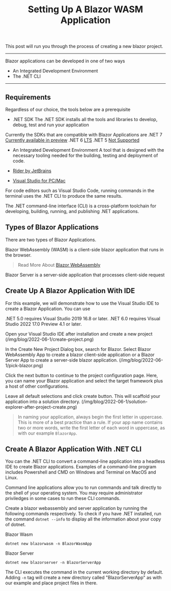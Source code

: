 ﻿---
title: Setting Up A Blazor WASM Application
description: In this blog post we will demonstrate how to setup a blazor application
permalink: /blog/setup-a-blazor-application
canonical: /blog/setup-a-blazor-application
image-url: /img/blog/2022-08-31/css.png
image-text: Create A New Blazor Project
author-name: James Amattey
author-image: james
posted-on: March 20th, 2022
read-time: 2 min
---

This post will run you through the process of creating a new blazor project.




---


Blazor applications can be developed in one of two ways

- An Integrated Development Environment
- The .NET CLI

---

## Requirements

Regardless of our choice, the tools below are a prerequisite

- .NET SDK
The .NET SDK installs all the tools and libraries to develop, debug, test and run your application

Currently the SDKs that are compatible with Blazor Applications are
.NET 7 [Currently available in preview](https://dotnet.microsoft.com/en-us/download/dotnet/thank-you/sdk-7.0.100-preview.7-windows-arm64-installer)
.NET 6 [LTS](https://github.com/dotnet/core/blob/main/release-notes/6.0/6.0.8/6.0.8.md?WT.mc_id=dotnet-35129-website)
.NET 5 [Not Supported](https://dotnet.microsoft.com/en-us/download/dotnet/thank-you/sdk-5.0.408-windows-x86-installer)

- An Integrated Development Environment
A tool that is designed with the necessary tooling needed for the building, testing and deployment of code.

- [Rider by JetBrains](https://www.jetbrains.com/rider/buy/?fromIDE#personal)
- [Visual Studio for PC/Mac](https://aka.ms/blazor-vs-install) 

For code editors such as Visual Studio Code, running commands in the terminal uses the .NET CLI to produce the same results.  

The .NET command-line interface (CLI) is a cross-platform toolchain for developing, building, running, and publishing .NET applications.

## Types of Blazor Applications
There are two types of Blazor Applications.

Blazor WebAssembly (WASM) is a client-side blazor application that runs in the browser.
> Read More About [Blazor WebAssembly](/blog/what-is-blazorwasm)

Blazor Server is a server-side application that processes client-side request

## Create Up A Blazor Application With IDE

For this example, we will demonstrate how to use the Visual Studio IDE to create a Blazor Application. You can use 

.NET 5.0 requires Visual Studio 2019 16.8 or later.
.NET 6.0 requires Visual Studio 2022 17.0 Preview 4.1 or later.


Open your Visual Studio IDE after installation and create a new project
(/img/blog/2022-06-1/create-project.png)

In the Create New Project Dialog box, search for Blazor. Select Blazor WebAssembly App to create a blazor client-side application or a Blazor Server App to create a server-side blazor application.
(/img/blog/2022-06-1/pick-blazor.png)

Click the next button to continue to the project configuration page. Here, you can name your Blazor application and select the target framework plus a host of other configurations.

Leave all default selections and click create button. This will scaffold your application into a solution directory.
(/img/blog/2022-06-1/solution-explorer-after-project-create.png)

> In naming your application, always begin the first letter in uppercase. This is more of a best practice than a rule. If your app name contains two or more words, write the first letter of each word in uppercase, as with our example ```BlazorApp```.

## Create A Blazor Application With .NET CLI

You can the .NET CLI to convert a command-line application into a headless IDE to create Blazor applications. Examples of a command-line program includes Powershell and CMD on Windows and Terminal on MacOS and Linux.

Command line applications allow you to run commands and talk directly to the shell of your operating system. You may require administrator priviledges in some cases to run these CLI commands.

Create a blazor webassembly and server application by running the following commands respectively. To check if you have .NET installed, run the command `dotnet --info` to display all the information about your copy of dotnet.

Blazor Wasm
```shell
dotnet new blazorwasm -n BlazorWasmApp
```

Blazor Server
``` shell
dotnet new blazorserver -n BlazorServerApp
```

The CLI executes the command in the current working directory by default. Adding `-n` tag will create a new directory called "BlazorServerApp" as with our example and place project files in there.

 

 




